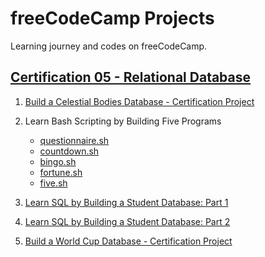 # freeCodeCamp Projects
Learning journey and codes on freeCodeCamp.


## [Certification 05 - Relational Database](https://www.freecodecamp.org/learn/relational-database/)

1. [Build a Celestial Bodies Database - Certification Project](C05/CertificationProjects/universe.sql)

2. Learn Bash Scripting by Building Five Programs
   - [questionnaire.sh](C05/questionnaire.sh)
   - [countdown.sh](C05/countdown.sh)
   - [bingo.sh](C05/bingo.sh)
   - [fortune.sh](C05/fortune.sh)
   - [five.sh](C05/five.sh)

3. [Learn SQL by Building a Student Database: Part 1](C05/students.sql)
4. [Learn SQL by Building a Student Database: Part 2](C05/student_info.sh)
5. [Build a World Cup Database - Certification Project](C05/WorldCup)
